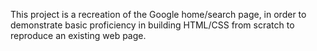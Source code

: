 This project is a recreation of the Google home/search page, in order to demonstrate basic proficiency in building HTML/CSS from scratch to reproduce an existing web page.